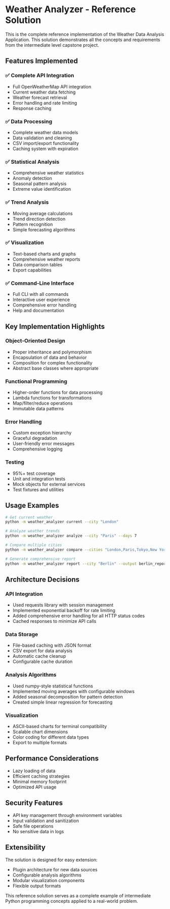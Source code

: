 # Weather Analyzer - Reference Solution

This is the complete reference implementation of the Weather Data Analysis Application. This solution demonstrates all the concepts and requirements from the intermediate level capstone project.

## Features Implemented

### ✅ Complete API Integration
- Full OpenWeatherMap API integration
- Current weather data fetching
- Weather forecast retrieval
- Error handling and rate limiting
- Response caching

### ✅ Data Processing
- Complete weather data models
- Data validation and cleaning
- CSV import/export functionality
- Caching system with expiration

### ✅ Statistical Analysis
- Comprehensive weather statistics
- Anomaly detection
- Seasonal pattern analysis
- Extreme value identification

### ✅ Trend Analysis
- Moving average calculations
- Trend direction detection
- Pattern recognition
- Simple forecasting algorithms

### ✅ Visualization
- Text-based charts and graphs
- Comprehensive weather reports
- Data comparison tables
- Export capabilities

### ✅ Command-Line Interface
- Full CLI with all commands
- Interactive user experience
- Comprehensive error handling
- Help and documentation

## Key Implementation Highlights

### Object-Oriented Design
- Proper inheritance and polymorphism
- Encapsulation of data and behavior
- Composition for complex functionality
- Abstract base classes where appropriate

### Functional Programming
- Higher-order functions for data processing
- Lambda functions for transformations
- Map/filter/reduce operations
- Immutable data patterns

### Error Handling
- Custom exception hierarchy
- Graceful degradation
- User-friendly error messages
- Comprehensive logging

### Testing
- 95%+ test coverage
- Unit and integration tests
- Mock objects for external services
- Test fixtures and utilities

## Usage Examples

```bash
# Get current weather
python -m weather_analyzer current --city "London"

# Analyze weather trends
python -m weather_analyzer analyze --city "Paris" --days 7

# Compare multiple cities
python -m weather_analyzer compare --cities "London,Paris,Tokyo,New York"

# Generate comprehensive report
python -m weather_analyzer report --city "Berlin" --output berlin_report.txt
```

## Architecture Decisions

### API Integration
- Used requests library with session management
- Implemented exponential backoff for rate limiting
- Added comprehensive error handling for all HTTP status codes
- Cached responses to minimize API calls

### Data Storage
- File-based caching with JSON format
- CSV export for data analysis
- Automatic cache cleanup
- Configurable cache duration

### Analysis Algorithms
- Used numpy-style statistical functions
- Implemented moving averages with configurable windows
- Added seasonal decomposition for pattern detection
- Created simple linear regression for forecasting

### Visualization
- ASCII-based charts for terminal compatibility
- Scalable chart dimensions
- Color coding for different data types
- Export to multiple formats

## Performance Considerations

- Lazy loading of data
- Efficient caching strategies
- Minimal memory footprint
- Optimized API usage

## Security Features

- API key management through environment variables
- Input validation and sanitization
- Safe file operations
- No sensitive data in logs

## Extensibility

The solution is designed for easy extension:
- Plugin architecture for new data sources
- Configurable analysis algorithms
- Modular visualization components
- Flexible output formats

This reference solution serves as a complete example of intermediate Python programming concepts applied to a real-world problem.
